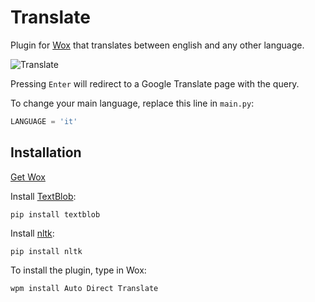 # Translate
Plugin for [Wox]([http://www.getwox.com/](https://github.com/Wox-launcher/Wox)) that translates between english and any other language.

![Translate](https://i.ibb.co/fFjKB2F/Plugin-In-Use.png)

Pressing ```Enter``` will redirect to a Google Translate page with the query.

To change your main language, replace this line in ```main.py```:
``` python
LANGUAGE = 'it'
```

## Installation
[Get Wox](http://www.getwox.com/)

Install [TextBlob](https://textblob.readthedocs.io/en/dev/contributing.html):
```
pip install textblob
```
Install [nltk](https://www.nltk.org/install.html):
```
pip install nltk
```
To install the plugin, type in Wox:
```
wpm install Auto Direct Translate
```

